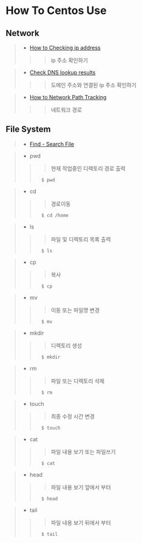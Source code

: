 # How To Centos Use


## Network
>  - [How to Checking ip address](./how_to_checking_ip_address.md)  
>  >  > ip 주소 확인하기

>  - [Check DNS lookup results](./check_dns_lookup_results.md)
>  >  > 도메인 주소와 연결된 ip 주소 확인하기

>  - [How to Network Path Tracking](./how_to_network_path_tracking.md)
>  >  > 네트워크 경로 


## File System

>  - [Find - Search File](./search_file.md) 

>  - pwd
>  >  >현재 작업중인 디렉토리 경로 출력
>  >```
>  >   $ pwd
>  >```

>  - cd
>  >  >경로이동
>  >```
>  >   $ cd /home
>  >```

>  - ls
>  >  >파일 및 디렉토리 목록 출력
>  >```
>  >   $ ls
>  >```

>  - cp
>  >  >복사
>  >```
>  >   $ cp
>  >```

>  - mv
>  >  >이동 또는 파일명 변경
>  >```
>  >   $ mv
>  >```

>  - mkdir
>  >  >디렉토리 생성
>  >```
>  >   $ mkdir
>  >```

>  - rm
>  >  >파일 또는 디렉토리 삭제
>  >```
>  >   $ rm
>  >```

>  - touch
>  >  >최종 수정 시간 변경
>  >```
>  >   $ touch
>  >```

>  - cat
>  >  >파일 내용 보기 또는 파일쓰기
>  >```
>  >   $ cat
>  >```

>  - head
>  >  >파일 내용 보기 앞에서 부터
>  >```
>  >   $ head
>  >```

>  - tail
>  >  >파일 내용 보기 뒤에서 부터
>  >```
>  >   $ tail
>  >```








